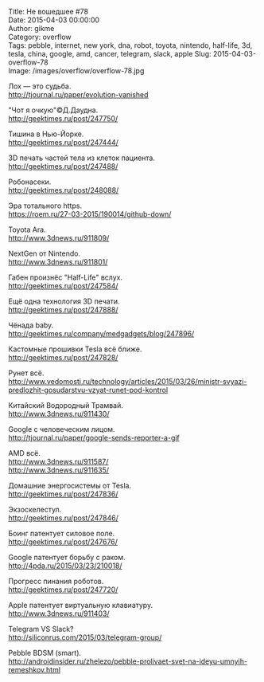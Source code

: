 Title: Не вошедшее #78  
Date: 2015-04-03 00:00:00  
Author: gikme  
Category: overflow  
Tags: pebble, internet, new york, dna, robot, toyota, nintendo, half-life, 3d, tesla, china, google, amd, cancer, telegram, slack, apple
Slug: 2015-04-03-overflow-78  
Image: /images/overflow/overflow-78.jpg

Лох — это судьба.  
<http://tjournal.ru/paper/evolution-vanished>

"Чот я очкую"©Д.Даудна.  
<http://geektimes.ru/post/247750/>

Тишина в Нью-Йорке.  
<http://geektimes.ru/post/247444/>

3D печать частей тела из клеток пациента.  
<http://geektimes.ru/post/247488/>

Робонасеки.  
<http://geektimes.ru/post/248088/>

Эра тотального https.  
<https://roem.ru/27-03-2015/190014/github-down/>

Toyota Ara.  
<http://www.3dnews.ru/911809/>

NextGen от Nintendo.  
<http://www.3dnews.ru/911801/>

Габен произнёс "Half-Life" вслух.  
<http://geektimes.ru/post/247584/>

Ещё одна технология 3D печати.  
<http://geektimes.ru/post/247888/>

Чёнада baby.  
<http://geektimes.ru/company/medgadgets/blog/247896/>

Кастомные прошивки Tesla всё ближе.  
<http://geektimes.ru/post/247828/>

Рунет всё.  
<http://www.vedomosti.ru/technology/articles/2015/03/26/ministr-svyazi-predlozhit-gosudarstvu-vzyat-runet-pod-kontrol>

Китайский Водородный Трамвай.  
<http://www.3dnews.ru/911430/>

Google с человеческим лицом.  
<http://tjournal.ru/paper/google-sends-reporter-a-gif>

AMD всё.  
<http://www.3dnews.ru/911587/>  
<http://www.3dnews.ru/911635/>

Домашние энергосистемы от Tesla.  
<http://geektimes.ru/post/247836/>

Экзоскелестул.  
<http://geektimes.ru/post/247846/>

Боинг патентует силовое поле.  
<http://geektimes.ru/post/247676/>

Google патентует борьбу с раком.  
<http://4pda.ru/2015/03/23/210018/>

Прогресс пинания роботов.  
<http://geektimes.ru/post/247720/>

Apple патентует виртуальную клавиатуру.  
<http://www.3dnews.ru/911403/>

Telegram VS Slack?  
<http://siliconrus.com/2015/03/telegram-group/>

Pebble BDSM (smart).  
<http://androidinsider.ru/zhelezo/pebble-prolivaet-svet-na-ideyu-umnyih-remeshkov.html>
